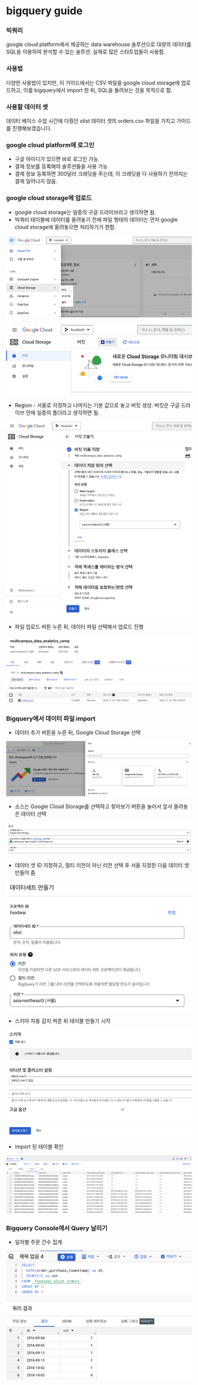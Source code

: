 # bigquery guide

### 빅쿼리

google cloud platform에서 제공하는 data warehouse 솔루션으로 대량의 데이터를 SQL을 이용하여 분석할 수 있는 솔루션. 실제로 많은 스타트업들이 사용함.

### 사용법

다양한 사용법이 있지만, 이 가이드에서는 CSV 파일을 google cloud storage에 업로드하고, 이를 bigquery에서 import 한 뒤, SQL을 돌려보는 것을 목적으로 함.

### 사용할 데이터 셋

데이터 베이스 수업 시간에 다뤘던 olist 데이터 셋의 orders.csv 파일을 가지고 가이드를 진행해보겠습니다.

### google cloud platform에 로그인

- 구글 아이디가 있으면 바로 로그인 가능
- 결제 정보를 등록해야 솔루션들을 사용 가능
- 결제 정보 등록하면 300달러 크레딧을 주는데, 이 크레딧을 다 사용하기 전까지는 결제 일어나지 않음.

### google cloud storage에 업로드

- google cloud storage는 일종의 구글 드라이브라고 생각하면 됨.
- 빅쿼리 테이블에 데이터를 올려놓기 전에 파일 형태의 데이터는 먼저 google cloud storage에 올려놓으면 처리하기가 편함.

![Untitled](bigquery%20guide%20d4d5ebcb606543d285f627eae2e60b0e/Untitled.png)

![Untitled](bigquery%20guide%20d4d5ebcb606543d285f627eae2e60b0e/Untitled%201.png)

- Region - 서울로 지정하고 나머지는 기본 값으로 놓고 버킷 생성. 버킷은 구글 드라이브 안에 일종의 폴더라고 생각하면 됨.

![Untitled](bigquery%20guide%20d4d5ebcb606543d285f627eae2e60b0e/Untitled%202.png)

- 파일 업로드 버튼 누른 뒤, 데이터 파일 선택해서 업로드 진행

![Untitled](bigquery%20guide%20d4d5ebcb606543d285f627eae2e60b0e/Untitled%203.png)

### Bigquery에서 데이터 파일 import

- 데이터 추가 버튼을 누른 뒤, Google Cloud Storage 선택

![Untitled](bigquery%20guide%20d4d5ebcb606543d285f627eae2e60b0e/Untitled%204.png)

- 소스는 Google Cloud Storage를 선택하고 찾아보기 버튼을 눌러서 앞서 올려놓은 데이터 선택

![Untitled](bigquery%20guide%20d4d5ebcb606543d285f627eae2e60b0e/Untitled%205.png)

- 데이터 셋 ID 지정하고, 멀티 리전이 아닌 리전 선택 후 서울 지정한 다음 데이터 셋 만들어 줌

![Untitled](bigquery%20guide%20d4d5ebcb606543d285f627eae2e60b0e/Untitled%206.png)

- 스키마 자동 감지 켜준 뒤 테이블 만들기 시작

![Untitled](bigquery%20guide%20d4d5ebcb606543d285f627eae2e60b0e/Untitled%207.png)

- import 된 테이블 확인

![Untitled](bigquery%20guide%20d4d5ebcb606543d285f627eae2e60b0e/Untitled%208.png)

### Bigquery Console에서 Query 날리기

- 일자별 주문 건수 집계

![Untitled](bigquery%20guide%20d4d5ebcb606543d285f627eae2e60b0e/Untitled%209.png)